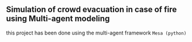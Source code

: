 ## Simulation of crowd evacuation in case of fire using Multi-agent modeling

this project has been done using the multi-agent framework `Mesa (python)`
